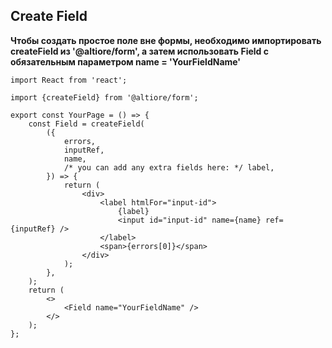 ## Create Field

**Чтобы создать простое поле вне формы, необходимо импортировать createField из '@altiore/form', а затем использовать Field с обязательным параметром name = 'YourFieldName'**

```tsx
import React from 'react';

import {createField} from '@altiore/form';

export const YourPage = () => {
	const Field = createField(
		({
			errors,
			inputRef,
			name,
			/* you can add any extra fields here: */ label,
		}) => {
			return (
				<div>
					<label htmlFor="input-id">
						{label}
						<input id="input-id" name={name} ref={inputRef} />
					</label>
					<span>{errors[0]}</span>
				</div>
			);
		},
	);
	return (
		<>
			<Field name="YourFieldName" />
		</>
	);
};
```

